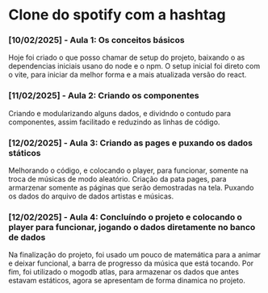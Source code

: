 # Clone do spotify com a hashtag

### [10/02/2025] - Aula 1: Os conceitos básicos

Hoje foi criado o que posso chamar de setup do projeto, baixando o as dependencias iniciais usano do node e o npm.
O setup inicial foi direto com o vite, para iniciar da melhor forma e a mais atualizada versão do react.

### [11/02/2025] - Aula 2: Criando os componentes

Criando e modularizando alguns dados, e dividndo o contudo para componentes, assim facilitado e reduzindo as linhas de código.

### [12/02/2025] - Aula 3: Criando as pages e puxando os dados státicos

Melhorando o código, e colocando o player, para funcionar, somente na troca de músicas de modo aleatório.
Criação da pata pages, para armarzenar somente as páginas que serão demostradas na tela.
Puxando os dados do arquivo de dados artistas e músicas.

### [12/02/2025] - Aula 4: Concluíndo o projeto e colocando o player para funcionar, jogando o dados diretamente no banco de dados

Na finalização do projeto, foi usado um pouco de matemática para a animar e deixar funcional, a barra de progresso da música que está tocando.
Por fim, foi utilizado o mogodb atlas, para armazenar os dados que antes estavam estáticos, agora se apresentam de forma dinamica no projeto.